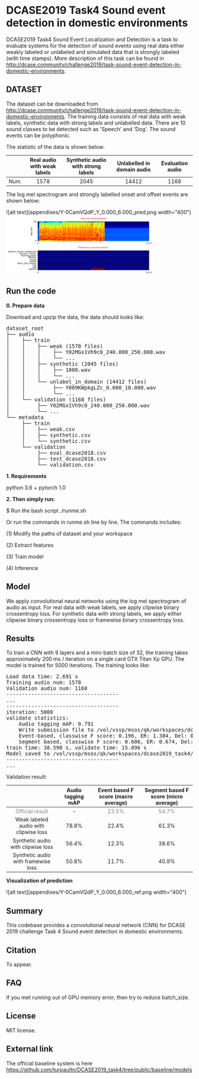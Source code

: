 # DCASE2019 Task4 Sound event detection in domestic environments

DCASE2019 Task4 Sound Event Localization and Detection is a task to evaluate systems for the detection of sound events using real data either weakly labeled or unlabeled and simulated data that is strongly labeled (with time stamps). More description of this task can be found in http://dcase.community/challenge2019/task-sound-event-detection-in-domestic-environments.

## DATASET
The dataset can be downloaded from http://dcase.community/challenge2019/task-sound-event-detection-in-domestic-environments. The training data consists of real data with weak labels, synthetic data with strong labels and unlabelled data. There are 10 sound classes to be detected such as 'Speech' and 'Dog'. The sound events can be polyphonic. 

The statistic of the data is shown below:

|      | Real audio with weak labels | Synthetic audio with strong labels | Unlabelled in domain audio | Evaluation audio |
|:----:|:---------------------------:|:----------------------------------:|:--------------------------:|:----------------:|
| Num. |             1578            |                2045                |            14412           |       1168       |

The log mel spectrogram and strongly labelled onset and offset events are shown below:

![alt text](appendixes/Y-0CamVQdP_Y_0.000_6.000_pred.png width="400")
<img src="appendixes/Y-0CamVQdP_Y_0.000_6.000_pred.png" width="400">

## Run the code

**0. Prepare data** 

Download and upzip the data, the data should looks like:

<pre>
dataset_root
├── audio
│    ├── train
│    │    ├── weak (1578 files)
│    │    │    ├── Y02MGx1Vh9c0_240.000_250.000.wav
│    │    │    └── ...
│    │    ├── synthetic (2045 files)
│    │    │    ├── 1000.wav
│    │    │    └── ...
│    │    └── unlabel_in_domain (14412 files)
│    │         ├── Y009KWpkgLZc_0.000_10.000.wav
│    │         └── ...
│    └── validation (1168 files)
│         ├── Y02MGx1Vh9c0_240.000_250.000.wav
│         └── ...
└── metadata
     ├── train
     │    ├── weak.csv
     │    ├── synthetic.csv
     │    └── synthetic.csv
     └── validation
          ├── eval_dcase2018.csv
          ├── test_dcase2018.csv
          └── validation.csv
</pre>

**1. Requirements** 

python 3.6 + pytorch 1.0

**2. Then simply run:**

$ Run the bash script ./runme.sh

Or run the commands in runme.sh line by line. The commands includes:

(1) Modify the paths of dataset and your workspace

(2) Extract features

(3) Train model

(4) Inference

## Model
We apply convolutional neural networks using the log mel spectrogram of audio as input. For real data with weak labels, we apply clipwise binary crossentropy loss. For synthetic data with strong labels, we apply either clipwise binary crossentropy loss or framewise binary crossentropy loss. 

## Results
To train a CNN with 9 layers and a mini-batch size of 32, the training takes approximately 200 ms / iteration on a single card GTX Titan Xp GPU. The model is trained for 5000 iterations. The training looks like:

<pre>
Load data time: 2.691 s
Training audio num: 1578
Validation audio num: 1168
------------------------------------
...
------------------------------------
iteration: 5000
validate statistics:
    Audio tagging mAP: 0.791
    Write submission file to /vol/vssp/msos/qk/workspaces/dcase2019_task4/_temp/submissions/main/logmel_64frames_64melbins/train/weak/loss_type=clipwise_binary_crossentropy/_submission.csv
    Event-based, classwise F score: 0.196, ER: 1.384, Del: 0.826, Ins: 0.558
    Segment based, classwise F score: 0.606, ER: 0.674, Del: 0.460, Ins: 0.215
train time: 38.590 s, validate time: 15.896 s
Model saved to /vol/vssp/msos/qk/workspaces/dcase2019_task4/models/main/logmel_64frames_64melbins/train/weak/loss_type=clipwise_binary_crossentropy/md_5000_iters.pth
------------------------------------
...
</pre>

Validation result:

|                                                 | Audio tagging mAP |  Event based F score (macro average)  | Segment based F score (micro average) |
|:-----------------------------------------------:|:-----------------:|:-------------------------------------:|:-------------------------------------:|
| <span style="color:grey">Official result</span> |         -         | <span style="color:grey">23.5%</span> | <span style="color:grey">54.7%</span> |
|      Weak labeled audio with clipwise loss      |       78.8%       |                 22.4%                 |                 61.3%                 |
|        Synthetic audio with clipwise loss       |       56.4%       |                 12.3%                 |                 38.6%                 |
|       Synthetic audio with framewise loss       |       50.8%       |                 11.7%                 |                 40.9%                 |


**Visualization of prediction**

![alt text](appendixes/Y-0CamVQdP_Y_0.000_6.000_ref.png width="400")

## Summary
This codebase provides a convolutional neural network (CNN) for DCASE 2019 challenge Task 4 Sound event detection in domestic environments. 

## Citation
To appear. 

## FAQ
If you met running out of GPU memory error, then try to reduce batch_size. 

## License
MIT license. 

## External link

The official baseline system is here https://github.com/turpaultn/DCASE2019_task4/tree/public/baseline/models
